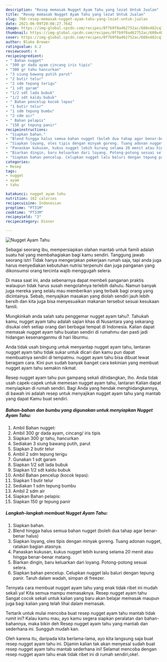 ```yaml
---
description: "Resep memasak Nugget Ayam Tahu yang lezat Untuk Jualan"
title: "Resep memasak Nugget Ayam Tahu yang lezat Untuk Jualan"
slug: 760-resep-memasak-nugget-ayam-tahu-yang-lezat-untuk-jualan
date: 2021-06-09T20:08:27.764Z
image: https://img-global.cpcdn.com/recipes/0f7b9f8a462752ac/680x482cq70/nugget-ayam-tahu-foto-resep-utama.jpg
thumbnail: https://img-global.cpcdn.com/recipes/0f7b9f8a462752ac/680x482cq70/nugget-ayam-tahu-foto-resep-utama.jpg
cover: https://img-global.cpcdn.com/recipes/0f7b9f8a462752ac/680x482cq70/nugget-ayam-tahu-foto-resep-utama.jpg
author: Blake Brewer
ratingvalue: 4.2
reviewcount: 4
recipeingredient:
- " Bahan nugget"
- "300 gr dada ayam cincang iris tipis"
- "300 gr tahu hancurkan"
- "3 siung bawang putih parut"
- "2 butir telur"
- "2 sdm tepung terigu"
- "1 sdt garam"
- "1/2 sdt lada bubuk"
- "1/2 sdt kaldu bubuk"
- " Bahan pencelup kocok lepas"
- "1 butir telur"
- "1 sdm tepung bumbu"
- "2 sdm air"
- " Bahan pelapis"
- "150 gr tepung panir"
recipeinstructions:
- "Siapkan bahan."
- "Blend hingga halus semua bahan nugget (boleh dua tahap agar benar-benar halus)"
- "Siapkan loyang, oles tipis dengan minyak goreng. Tuang adonan nugget, ratakan bagian atasnya."
- "Panaskan kukusan, kukus nugget lebih kurang selama 20 menit atau hingga benar-benar matang."
- "Biarkan dingin, baru keluarkan dari loyang. Potong-potong sesuai selera."
- "Siapkan bahan pencelup. Celupkan nugget lalu baluri dengan tepung panir. Taruh dalam wadah, simpan di freezer."
categories:
- Resep
tags:
- nugget
- ayam
- tahu

katakunci: nugget ayam tahu 
nutrition: 162 calories
recipecuisine: Indonesian
preptime: "PT31M"
cooktime: "PT33M"
recipeyield: "3"
recipecategory: Dinner

---
```



![Nugget Ayam Tahu](https://img-global.cpcdn.com/recipes/0f7b9f8a462752ac/680x482cq70/nugget-ayam-tahu-foto-resep-utama.jpg)

Sebagai seorang ibu, mempersiapkan olahan mantab untuk famili adalah suatu hal yang membahagiakan bagi kamu sendiri. Tanggung jawab seorang istri Tidak hanya mengerjakan pekerjaan rumah saja, tapi anda juga harus menyediakan kebutuhan nutrisi terpenuhi dan juga panganan yang dikonsumsi orang tercinta wajib menggugah selera.

Di masa  saat ini, anda sebenarnya dapat membeli panganan praktis walaupun tidak harus susah mengolahnya terlebih dahulu. Namun banyak juga mereka yang selalu mau memberikan yang terbaik bagi orang yang dicintainya. Sebab, menyajikan masakan yang diolah sendiri jauh lebih bersih dan kita juga bisa menyesuaikan makanan tersebut sesuai kesukaan famili. 



Mungkinkah anda salah satu penggemar nugget ayam tahu?. Tahukah kamu, nugget ayam tahu adalah sajian khas di Nusantara yang sekarang disukai oleh setiap orang dari berbagai tempat di Indonesia. Kalian dapat memasak nugget ayam tahu buatan sendiri di rumahmu dan pasti jadi hidangan kesenanganmu di hari liburmu.

Anda tidak usah bingung untuk menyantap nugget ayam tahu, lantaran nugget ayam tahu tidak sukar untuk dicari dan kamu pun dapat membuatnya sendiri di tempatmu. nugget ayam tahu bisa dibuat lewat beragam cara. Kini pun sudah banyak banget cara kekinian yang membuat nugget ayam tahu semakin nikmat.

Resep nugget ayam tahu pun gampang sekali dihidangkan, lho. Anda tidak usah capek-capek untuk memesan nugget ayam tahu, lantaran Kalian dapat menyiapkan di rumah sendiri. Bagi Anda yang hendak menghidangkannya, di bawah ini adalah resep untuk menyajikan nugget ayam tahu yang mantab yang dapat Kamu buat sendiri.

<!--inarticleads1-->

##### Bahan-bahan dan bumbu yang digunakan untuk menyiapkan Nugget Ayam Tahu:

1. Ambil  Bahan nugget:
1. Ambil 300 gr dada ayam, cincang/ iris tipis
1. Siapkan 300 gr tahu, hancurkan
1. Sediakan 3 siung bawang putih, parut
1. Siapkan 2 butir telur
1. Ambil 2 sdm tepung terigu
1. Gunakan 1 sdt garam
1. Siapkan 1/2 sdt lada bubuk
1. Siapkan 1/2 sdt kaldu bubuk
1. Ambil  Bahan pencelup (kocok lepas):
1. Siapkan 1 butir telur
1. Sediakan 1 sdm tepung bumbu
1. Ambil 2 sdm air
1. Siapkan  Bahan pelapis:
1. Siapkan 150 gr tepung panir




<!--inarticleads2-->

##### Langkah-langkah membuat Nugget Ayam Tahu:

1. Siapkan bahan.
1. Blend hingga halus semua bahan nugget (boleh dua tahap agar benar-benar halus)
1. Siapkan loyang, oles tipis dengan minyak goreng. Tuang adonan nugget, ratakan bagian atasnya.
1. Panaskan kukusan, kukus nugget lebih kurang selama 20 menit atau hingga benar-benar matang.
1. Biarkan dingin, baru keluarkan dari loyang. Potong-potong sesuai selera.
1. Siapkan bahan pencelup. Celupkan nugget lalu baluri dengan tepung panir. Taruh dalam wadah, simpan di freezer.




Ternyata cara membuat nugget ayam tahu yang enak tidak ribet ini mudah sekali ya! Kita semua mampu memasaknya. Resep nugget ayam tahu Sangat cocok sekali untuk kalian yang baru akan belajar memasak maupun juga bagi kalian yang telah lihai dalam memasak.

Tertarik untuk mulai mencoba buat resep nugget ayam tahu mantab tidak rumit ini? Kalau kamu mau, ayo kamu segera siapkan peralatan dan bahan-bahannya, maka bikin deh Resep nugget ayam tahu yang mantab dan sederhana ini. Sungguh mudah kan. 

Oleh karena itu, daripada kita berlama-lama, ayo kita langsung saja buat resep nugget ayam tahu ini. Dijamin kalian tak akan menyesal sudah buat resep nugget ayam tahu mantab sederhana ini! Selamat mencoba dengan resep nugget ayam tahu enak tidak ribet ini di rumah sendiri,oke!.

